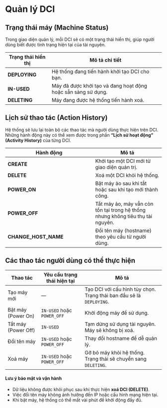 # Quản lý DCI

## **Trạng thái máy (Machine Status)**

Trong giao diện quản lý, mỗi DCI sẽ có một trạng thái hiển thị, giúp người dùng biết được tình trạng hiện tại của tài nguyên.

| Trạng thái hiển thị | Mô tả chi tiết                                                |
| ------------------- | ------------------------------------------------------------- |
| **DEPLOYING**       | Hệ thống đang tiến hành khởi tạo DCI cho bạn.                 |
| **IN-USED**         | Máy đã được khởi tạo và đang hoạt động hoặc sẵn sàng sử dụng. |
| **DELETING**        | Máy đang được hệ thống tiến hành xoá.                         |

## **Lịch sử thao tác (Action History)**

Hệ thống sẽ lưu lại toàn bộ các thao tác mà người dùng thực hiện trên DCI. Những hành động này có thể xem được trong phần **“Lịch sử hoạt động” (Activity History)** của từng DCI.

<table><thead><tr><th width="266">Hành động</th><th>Mô tả</th></tr></thead><tbody><tr><td><strong>CREATE</strong></td><td>Khởi tạo một DCI mới từ giao diện quản trị.</td></tr><tr><td><strong>DELETE</strong></td><td>Xoá một DCI khỏi hệ thống.</td></tr><tr><td><strong>POWER_ON</strong></td><td>Bật máy ảo sau khi tắt hoặc sau khi tạo mới thành công.</td></tr><tr><td><strong>POWER_OFF</strong></td><td>Tắt máy ảo, máy vẫn còn tồn tại trong hệ thống nhưng không tiêu thụ tài nguyên.</td></tr><tr><td><strong>CHANGE_HOST_NAME</strong></td><td>Đổi tên máy (hostname) theo yêu cầu từ người dùng.</td></tr></tbody></table>

## **Các thao tác người dùng có thể thực hiện**

| Thao tác            | Yêu cầu trạng thái hiện tại | Mô tả                                                                |
| ------------------- | --------------------------- | -------------------------------------------------------------------- |
| Tạo máy mới         | —                           | Tạo DCI với cấu hình tùy chọn. Trạng thái ban đầu sẽ là `DEPLOYING`. |
| Bật máy (Power On)  | `IN-USED` hoặc `POWER_OFF`  | Khởi động máy để sử dụng.                                            |
| Tắt máy (Power Off) | `IN-USED`                   | Tạm dừng sử dụng tài nguyên. Máy sẽ không bị xoá.                    |
| Đổi tên máy         | `IN-USED` hoặc `POWER_OFF`  | Thay đổi hostname để dễ quản lý.                                     |
| Xoá máy             | `IN-USED` hoặc `POWER_OFF`  | Gỡ bỏ máy khỏi hệ thống. Trạng thái sẽ chuyển sang `DELETING`.       |

#### **Lưu ý bảo mật và vận hành**

* Dữ liệu không được khôi phục sau khi thực hiện **xoá DCI (DELETE)**.
* Việc đổi tên máy không ảnh hưởng đến IP hoặc cấu hình mạng hiện tại.
* Khi bật máy, hệ thống có thể mất vài phút để khởi động đầy đủ.
